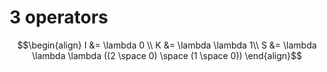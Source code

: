 
# 3 operators
$$\begin{align}
I &= \lambda 0 \\
K &= \lambda \lambda 1\\
S &= \lambda \lambda \lambda ((2 \space 0) \space (1 \space 0))
\end{align}$$

